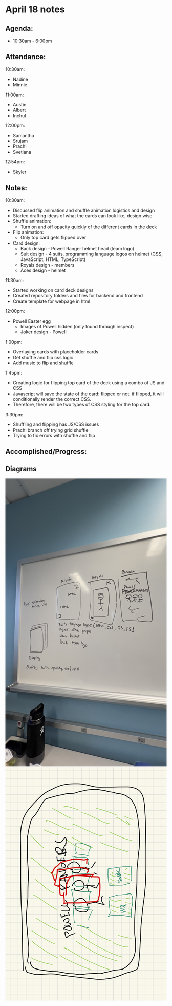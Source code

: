 # April 18 notes

## Agenda:
- 10:30am - 6:00pm

## Attendance:
10:30am:
- Nadine
- Minnie

11:00am:
- Austin
- Albert
- Inchul
  
12:00pm:
- Samantha
- Srujam
- Prachi
- Svetlana

12:54pm:
- Skyler

## Notes:
10:30am:
- Discussed flip animation and shuffle animation logistics and design
- Started drafting ideas of what the cards can look like, design wise
- Shuffle animation:
  - Turn on and off opacity quickly of the different cards in the deck
- Flip animation:
  - Only top card gets flipped over
- Card design:
  - Back design - Powell Ranger helmet head (team logo)
  - Suit design - 4 suits, programming language logos on helmet (CSS, JavaScript, HTML, TypeScript)
  - Royals design - members
  - Aces design - helmet
    
11:30am:
- Started working on card deck designs
- Created repository folders and files for backend and frontend
- Create template for webpage in html
  
12:00pm:
- Powell Easter egg
  - Images of Powell hidden (only found through inspect)
  - Joker design - Powell
 
1:00pm:
- Overlaying cards with placeholder cards
- Get shuffle and flip css logic
- Add music to flip and shuffle

1:45pm:
- Creating logic for flipping top card of the deck using a combo of JS and CSS
- Javascript will save the state of the card: flipped or not. if flipped, it will conditionally render the correct CSS.
- Therefore, there will be two types of CSS styling for the top card.

3:30pm:
- Shuffling and flipping has JS/CSS issues
- Prachi branch off trying grid shuffle
- Trying to fix errors with shuffle and flip

## Accomplished/Progress:


## Diagrams
![Card Design Planning](./assets/apr18_img.jpg)
![Table Design Planning](./assets/table_idea.jpg)
